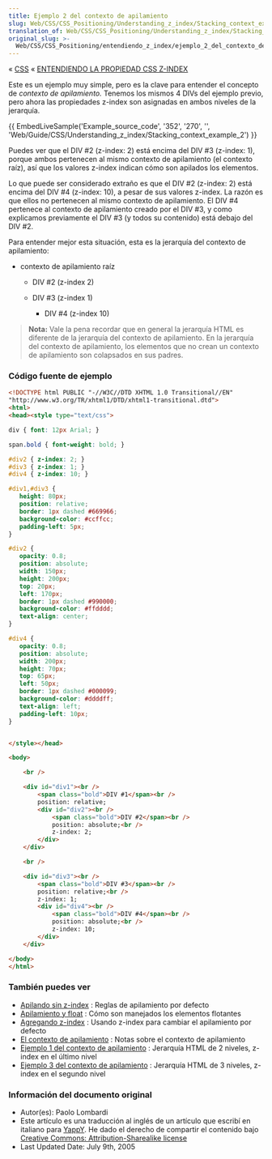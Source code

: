 ```yaml
---
title: Ejemplo 2 del contexto de apilamiento
slug: Web/CSS/CSS_Positioning/Understanding_z_index/Stacking_context_example_2
translation_of: Web/CSS/CSS_Positioning/Understanding_z_index/Stacking_context_example_2
original_slug: >-
  Web/CSS/CSS_Positioning/entendiendo_z_index/ejemplo_2_del_contexto_de_apilamiento
---
```


« [CSS](/es/CSS) « [ENTENDIENDO LA PROPIEDAD CSS Z-INDEX](/es/docs/Web/CSS/CSS_Positioning/entendiendo_z_index)

Este es un ejemplo muy simple, pero es la clave para entender el concepto de _contexto de apilamiento._ Tenemos los mismos 4 DIVs del ejemplo previo, pero ahora las propiedades z-index son asignadas en ambos niveles de la jerarquía.

{{ EmbedLiveSample('Example_source_code', '352', '270', '', 'Web/Guide/CSS/Understanding_z_index/Stacking_context_example_2') }}

Puedes ver que el DIV #2 (z-index: 2) está encima del DIV #3 (z-index: 1), porque ambos pertenecen al mismo contexto de apilamiento (el contexto raíz), así que los valores z-index indican cómo son apilados los elementos.

Lo que puede ser considerado extraño es que el DIV #2 (z-index: 2) está encima del DIV #4 (z-index: 10), a pesar de sus valores z-index. La razón es que ellos no pertenecen al mismo contexto de apilamiento. El DIV #4 pertenece al contexto de apilamiento creado por el DIV #3, y como explicamos previamente el DIV #3 (y todos su contenido) está debajo del DIV #2.

Para entender mejor esta situación, esta es la jerarquía del contexto de apilamiento:

- contexto de apilamiento raíz

  - DIV #2 (z-index 2)
  - DIV #3 (z-index 1)

    - DIV #4 (z-index 10)

> **Nota:** Vale la pena recordar que en general la jerarquía HTML es diferente de la jerarquía del contexto de apilamiento. En la jerarquía del contexto de apilamiento, los elementos que no crean un contexto de apilamiento son colapsados en sus padres.

### Código fuente de ejemplo

```html
<!DOCTYPE html PUBLIC "-//W3C//DTD XHTML 1.0 Transitional//EN"
"http://www.w3.org/TR/xhtml1/DTD/xhtml1-transitional.dtd">
<html>
<head><style type="text/css">

div { font: 12px Arial; }

span.bold { font-weight: bold; }

#div2 { z-index: 2; }
#div3 { z-index: 1; }
#div4 { z-index: 10; }

#div1,#div3 {
   height: 80px;
   position: relative;
   border: 1px dashed #669966;
   background-color: #ccffcc;
   padding-left: 5px;
}

#div2 {
   opacity: 0.8;
   position: absolute;
   width: 150px;
   height: 200px;
   top: 20px;
   left: 170px;
   border: 1px dashed #990000;
   background-color: #ffdddd;
   text-align: center;
}

#div4 {
   opacity: 0.8;
   position: absolute;
   width: 200px;
   height: 70px;
   top: 65px;
   left: 50px;
   border: 1px dashed #000099;
   background-color: #ddddff;
   text-align: left;
   padding-left: 10px;
}


</style></head>

<body>

    <br />

    <div id="div1"><br />
        <span class="bold">DIV #1</span><br />
        position: relative;
        <div id="div2"><br />
            <span class="bold">DIV #2</span><br />
            position: absolute;<br />
            z-index: 2;
        </div>
    </div>

    <br />

    <div id="div3"><br />
        <span class="bold">DIV #3</span><br />
        position: relative;<br />
        z-index: 1;
        <div id="div4"><br />
            <span class="bold">DIV #4</span><br />
            position: absolute;<br />
            z-index: 10;
        </div>
    </div>

</body>
</html>
```

### También puedes ver

- [Apilando sin z-index](/es/docs/Web/CSS/CSS_Positioning/entendiendo_z_index/Stacking_without_z-index) : Reglas de apilamiento por defecto
- [Apilamiento y float](/es/docs/Web/CSS/CSS_Positioning/entendiendo_z_index/Apilamiento_y_float) : Cómo son manejados los elementos flotantes
- [Agregando z-index](/es/docs/Web/CSS/CSS_Positioning/entendiendo_z_index/Agregando_z-index) : Usando z-index para cambiar el apilamiento por defecto
- [El contexto de apilamiento](/es/docs/Web/CSS/CSS_Positioning/entendiendo_z_index/El_contexto_de_apilamiento) : Notas sobre el contexto de apilamiento
- [Ejemplo 1 del contexto de apilamiento](/es/docs/Web/CSS/CSS_Positioning/entendiendo_z_index/ejemplo_1_del_contexto_de_apilamiento) : Jerarquía HTML de 2 niveles, z-index en el último nivel
- [Ejemplo 3 del contexto de apilamiento](/es/docs/Web/CSS/CSS_Positioning/entendiendo_z_index/ejemplo_3_del_contexto_de_apilamiento) : Jerarquía HTML de 3 niveles, z-index en el segundo nivel

### Información del documento original

- Autor(es): Paolo Lombardi
- Este artículo es una traducción al inglés de un artículo que escribí en italiano para [YappY](http://www.yappy.it). He dado el derecho de compartir el contenido bajo [Creative Commons: Attribution-Sharealike license](http://creativecommons.org/licenses/by-sa/2.0/)
- Last Updated Date: July 9th, 2005
